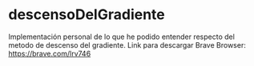 # descensoDelGradiente
Implementación personal de lo que he podido entender respecto del metodo de descenso del gradiente.
Link para descargar Brave Browser: https://brave.com/lrv746

